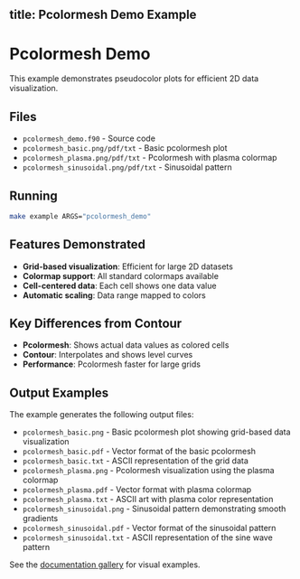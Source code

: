title: Pcolormesh Demo Example
---

# Pcolormesh Demo

This example demonstrates pseudocolor plots for efficient 2D data visualization.

## Files

- `pcolormesh_demo.f90` - Source code
- `pcolormesh_basic.png/pdf/txt` - Basic pcolormesh plot
- `pcolormesh_plasma.png/pdf/txt` - Pcolormesh with plasma colormap
- `pcolormesh_sinusoidal.png/pdf/txt` - Sinusoidal pattern

## Running

```bash
make example ARGS="pcolormesh_demo"
```

## Features Demonstrated

- **Grid-based visualization**: Efficient for large 2D datasets
- **Colormap support**: All standard colormaps available
- **Cell-centered data**: Each cell shows one data value
- **Automatic scaling**: Data range mapped to colors

## Key Differences from Contour

- **Pcolormesh**: Shows actual data values as colored cells
- **Contour**: Interpolates and shows level curves
- **Performance**: Pcolormesh faster for large grids

## Output Examples

The example generates the following output files:
- `pcolormesh_basic.png` - Basic pcolormesh plot showing grid-based data visualization
- `pcolormesh_basic.pdf` - Vector format of the basic pcolormesh
- `pcolormesh_basic.txt` - ASCII representation of the grid data
- `pcolormesh_plasma.png` - Pcolormesh visualization using the plasma colormap
- `pcolormesh_plasma.pdf` - Vector format with plasma colormap
- `pcolormesh_plasma.txt` - ASCII art with plasma color representation
- `pcolormesh_sinusoidal.png` - Sinusoidal pattern demonstrating smooth gradients
- `pcolormesh_sinusoidal.pdf` - Vector format of the sinusoidal pattern
- `pcolormesh_sinusoidal.txt` - ASCII representation of the sine wave pattern

See the [documentation gallery](https://lazy-fortran.github.io/fortplot/) for visual examples.
